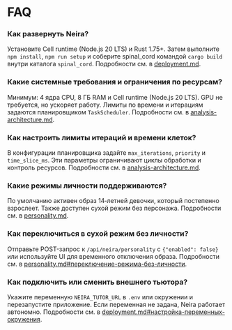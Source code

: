 # FAQ

<!-- neira:meta
id: NEI-20250305-faq-cell-runtime
intent: docs
summary: Уточнены требования к окружению с упоминанием Cell runtime.
-->
<!-- neira:meta
id: NEI-20260413-faq-rename
intent: docs
summary: Обновлены инструкции для каталога spinal_cord.
-->

### Как развернуть Neira?
Установите Cell runtime (Node.js 20 LTS) и Rust 1.75+. Затем выполните `npm install`, `npm run setup` и соберите spinal_cord командой `cargo build` внутри каталога `spinal_cord`. Подробности см. в [deployment.md](deployment.md).

### Какие системные требования и ограничения по ресурсам?
Минимум: 4 ядра CPU, 8 ГБ RAM и Cell runtime (Node.js 20 LTS). GPU не требуется, но ускоряет работу. Лимиты по времени и итерациям задаются планировщиком `TaskScheduler`. Подробности см. в [analysis-architecture.md](analysis-architecture.md).

### Как настроить лимиты итераций и времени клеток?
В конфигурации планировщика задайте `max_iterations`, `priority` и `time_slice_ms`. Эти параметры ограничивают циклы обработки и контроль ресурсов. Подробности см. в [analysis-architecture.md](analysis-architecture.md).

### Какие режимы личности поддерживаются?
По умолчанию активен образ 14‑летней девочки, который постепенно взрослеет. Также доступен сухой режим без персонажа. Подробности см. в [personality.md](personality.md).

### Как переключиться в сухой режим без личности?
Отправьте POST-запрос к `/api/neira/personality` с `{"enabled": false}` или используйте UI для временного отключения образа. Подробности см. в [personality.md#переключение-режима-без-личности](personality.md#переключение-режима-без-личности).

### Как подключить или сменить внешнего тьютора?
Укажите переменную `NEIRA_TUTOR_URL` в `.env` или окружении и перезапустите приложение. Если переменная не задана, Neira
работает автономно. Подробности см. в [deployment.md#настройка-переменных-окружения](deployment.md#настройка-переменных-окружения).

